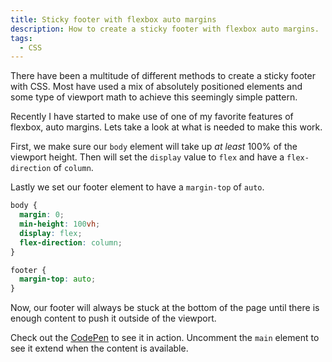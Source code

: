 ```yaml
---
title: Sticky footer with flexbox auto margins
description: How to create a sticky footer with flexbox auto margins.
tags:
  - CSS
---
```

There have been a multitude of different methods to create a sticky footer with CSS. Most have used a mix of absolutely positioned elements and some type of viewport math to achieve this seemingly simple pattern.

Recently I have started to make use of one of my favorite features of flexbox, auto margins. Lets take a look at what is needed to make this work.

First, we make sure our `body` element will take up *at least* 100% of the viewport height. Then will set the `display` value to `flex` and have a `flex-direction` of `column`.

Lastly we set our footer element to have a `margin-top` of `auto`.

```css
body {
  margin: 0;
  min-height: 100vh;
  display: flex;
  flex-direction: column;
}

footer {
  margin-top: auto;
}
```

Now, our footer will always be stuck at the bottom of the page until there is enough content to push it outside of the viewport.

Check out the [CodePen](https://codepen.io/alexcarpenter/pen/rZGwNM) to see it in action. Uncomment the `main` element to see it extend when the content is available.

